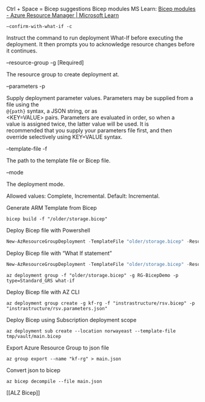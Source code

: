 Ctrl + Space = Bicep suggestions Bicep modules MS Learn: [Bicep modules - Azure Resource Manager | Microsoft Learn](https://learn.microsoft.com/en-us/azure/azure-resource-manager/bicep/modules)

```
–confirm-with-what-if -c
```

Instruct the command to run deployment What-If before executing the  
deployment. It then prompts you to acknowledge resource changes before  
it continues.  

–resource-group -g [Required]

The resource group to create deployment at.

–parameters -p

Supply deployment parameter values. Parameters may be supplied from a  
file using the  
`@{path}` syntax, a JSON string, or as  
<KEY=VALUE> pairs. Parameters are evaluated in order, so when a  
value is assigned twice, the latter value will be used. It is  
recommended that you supply your parameters file first, and then  
override selectively using KEY=VALUE syntax.  

–template-file -f

The path to the template file or Bicep file.

–mode

The deployment mode.

Allowed values: Complete, Incremental. Default: Incremental.

Generate ARM Template from Bicep

```Shell
bicep build -f "/older/storage.bicep"
```

Deploy Bicep file with Powershell

```PowerShell
New-AzResourceGroupDeployment -TemplateFile "older/storage.bicep" -ResourceGroupName RG-BicepDemo
```

Deploy Bicep file with “What If statement”

```PowerShell
New-AzResourceGroupDeployment -TemplateFile "older/storage.bicep" -ResourceGroupName RG-BicepDemo -Type 'Standard_GRS' -WhatIf
```

```Shell
az deployment group -f "older/storage.bicep" -g RG-BicepDemo -p type=Standard_GRS what-if
```

Deploy Bicep file with AZ CLI

```Shell
az deployment group create -g kf-rg -f "instrastructure/rsv.bicep" -p "instrastructure/rsv.parameters.json"
```

Deploy Bicep using Subscription deployment scope

```Shell
az deployment sub create --location norwayeast --template-file tmp/vault/main.bicep
```

Export Azure Resource Group to json file

```Shell
az group export --name "kf-rg" > main.json
```

Convert json to bicep

```Shell
az bicep decompile --file main.json
```

[[ALZ Bicep]]